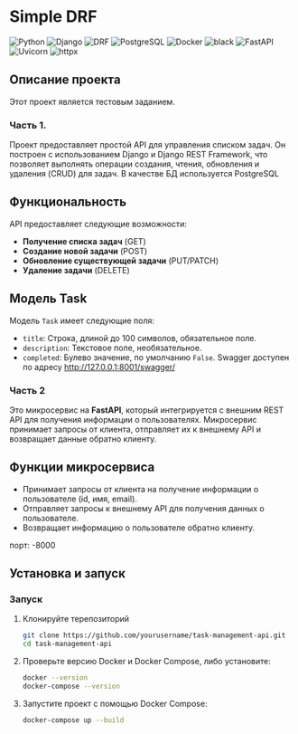 # Simple DRF
![Python](https://img.shields.io/badge/Python-3.10-blue?style=flat&logo=python)
![Django](https://img.shields.io/badge/Django-5.1.1-green)
![DRF](https://img.shields.io/badge/DRF-3.15.2-blue)
![PostgreSQL](https://img.shields.io/badge/PostgreSQL-14-blue?style=flat&logo=postgresql)
![Docker](https://img.shields.io/badge/Docker-20.10-blue?style=flat&logo=docker)
![black](https://img.shields.io/badge/black-24.8.0-black?style=flat&logo=python)
![FastAPI](https://img.shields.io/badge/FastAPI-0.75.0-009688.svg)
![Uvicorn](https://img.shields.io/badge/Uvicorn-0.17.0-ff69b4.svg)
![httpx](https://img.shields.io/badge/httpx-0.23.0-1EBEA5.svg)

 
## Описание проекта

Этот проект является тестовым заданием. 

### Часть 1. 

Проект предоставляет простой API для управления списком задач. Он построен с использованием Django и Django REST Framework, что позволяет  выполнять операции создания, чтения, обновления и удаления (CRUD) для задач.
В качестве БД используется PostgreSQL

## Функциональность

API предоставляет следующие возможности:

- **Получение списка задач** (GET)
- **Создание новой задачи** (POST)
- **Обновление существующей задачи** (PUT/PATCH)
- **Удаление задачи** (DELETE)

## Модель Task

Модель `Task` имеет следующие поля:

- `title`: Строка, длиной до 100 символов, обязательное поле.
- `description`: Текстовое поле, необязательное.
- `completed`: Булево значение, по умолчанию `False`.
Swagger доступен по адресу http://127.0.0.1:8001/swagger/


### Часть 2 

Это микросервис на **FastAPI**, который интегрируется с внешним REST API для получения информации о пользователях. Микросервис принимает запросы от клиента, отправляет их к внешнему API и возвращает данные обратно клиенту.

## Функции микросервиса

- Принимает запросы от клиента на получение информации о пользователе (id, имя, email).
- Отправляет запросы к внешнему API для получения данных о пользователе.
- Возвращает информацию о пользователе обратно клиенту.

порт: -8000 
## Установка и запуск

### Запуск


1. Клонируйте терепозиторий

    ```bash
    git clone https://github.com/yourusername/task-management-api.git
    cd task-management-api
2. Проверьте версию Docker и Docker Compose, либо установите:
    ```bash
    docker --version
    docker-compose --version
3. Запустите проект с помощью Docker Compose:
   ```bash
   docker-compose up --build